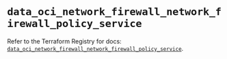 # `data_oci_network_firewall_network_firewall_policy_service`

Refer to the Terraform Registry for docs: [`data_oci_network_firewall_network_firewall_policy_service`](https://registry.terraform.io/providers/hashicorp/oci/7.19.0/docs/data-sources/network_firewall_network_firewall_policy_service).
